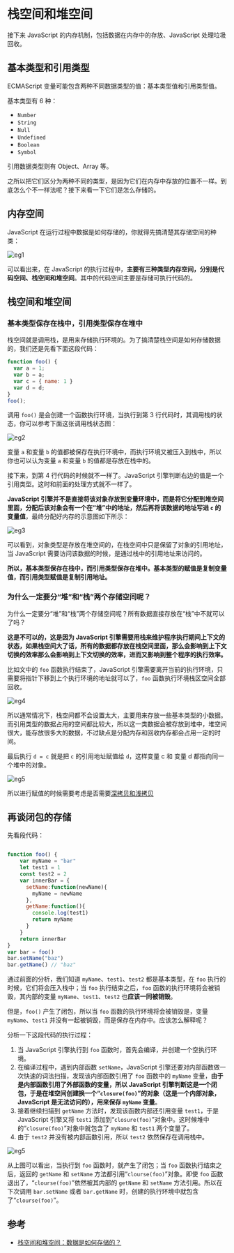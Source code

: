 # 栈空间和堆空间

接下来 JavaScript 的内存机制，包括数据在内存中的存放、JavaScript 处理垃圾回收。

## 基本类型和引用类型

ECMAScript 变量可能包含两种不同数据类型的值：基本类型值和引用类型值。

基本类型有 6 种：

- `Number`
- `String`
- `Null`
- `Undefined`
- `Boolean`
- `Symbol`

引用数据类型则有 Object、Array 等。

之所以把它们区分为两种不同的类型，是因为它们在内存中存放的位置不一样。到底怎么个不一样法呢？接下来看一下它们是怎么存储的。

## 内存空间

JavaScript 在运行过程中数据是如何存储的，你就得先搞清楚其存储空间的种类：

![eg1](../../public/assets/javascript-browser-store-eg1.png)

可以看出来，在 JavaScript 的执行过程中，**主要有三种类型内存空间，分别是代码空间、栈空间和堆空间**。其中的代码空间主要是存储可执行代码的。

## 栈空间和堆空间

### 基本类型保存在栈中，引用类型保存在堆中

栈空间就是调用栈，是用来存储执行环境的。为了搞清楚栈空间是如何存储数据的，我们还是先看下面这段代码：

```js
function foo() {
  var a = 1;
  var b = a;
  var c = { name: 1 }
  var d = d;
}
foo();
```

调用 `foo()` 是会创建一个函数执行环境，当执行到第 3 行代码时，其调用栈的状态，你可以参考下面这张调用栈状态图：

![eg2](../../public/assets/javascript-browser-store-eg2.png)

变量 `a` 和变量 `b` 的值都被保存在执行环境中，而执行环境又被压入到栈中，所以你也可以认为变量 `a` 和变量 `b` 的值都是存放在栈中的。

接下来，到第 4 行代码的时候就不一样了。JavaScript 引擎判断右边的值是一个引用类型。这时和前面的处理方式就不一样了。

**JavaScript 引擎并不是直接将该对象存放到变量环境中，而是将它分配到堆空间里面，分配后该对象会有一个在“堆”中的地址，然后再将该数据的地址写进 `c` 的变量值**，最终分配好内存的示意图如下所示：

![eg3](../../public/assets/javascript-browser-store-eg3.png)

可以看到，对象类型是存放在堆空间的，在栈空间中只是保留了对象的引用地址，当 JavaScript 需要访问该数据的时候，是通过栈中的引用地址来访问的。

**所以，基本类型保存在栈中，而引用类型保存在堆中。基本类型的赋值是复制变量值，而引用类型赋值是复制引用地址。**

### 为什么一定要分“堆”和“栈”两个存储空间呢？

为什么一定要分“堆”和“栈”两个存储空间呢？所有数据直接存放在“栈”中不就可以了吗？

**这是不可以的，这是因为 JavaScript 引擎需要用栈来维护程序执行期间上下文的状态，如果栈空间大了话，所有的数据都存放在栈空间里面，那么会影响到上下文切换的效率那么会影响到上下文切换的效率，进而又影响到整个程序的执行效率。**

比如文中的 `foo` 函数执行结束了，JavaScript 引擎需要离开当前的执行环境，只需要将指针下移到上个执行环境的地址就可以了，`foo` 函数执行环境栈区空间全部回收。

![eg4](../../public/assets/javascript-browser-store-eg4.png)

所以通常情况下，栈空间都不会设置太大，主要用来存放一些基本类型的小数据。而引用类型的数据占用的空间都比较大，所以这一类数据会被存放到堆中，堆空间很大，能存放很多大的数据，不过缺点是分配内存和回收内存都会占用一定的时间。

最后执行 `d = c` 就是把 `c` 的引用地址赋值给 `d`，这样变量 c 和 变量 d 都指向同一个堆中的对象。

![eg5](../../public/assets/javascript-browser-store-eg5.png)

所以进行赋值的时候需要考虑是否需要<a href="../programming-language/deep-clone-shallow-clone" target="_blank" rel="noreferrer">深拷贝和浅拷贝</a>

## 再谈闭包的存储

先看段代码：

```js

function foo() {
    var myName = "bar"
    let test1 = 1
    const test2 = 2
    var innerBar = { 
      setName:function(newName){
        myName = newName
      },
      getName:function(){
        console.log(test1)
        return myName
      }
    }
    return innerBar
}
var bar = foo()
bar.setName("baz")
bar.getName() // "baz"
```

通过前面的分析，我们知道 `myName`、`test1`、`test2` 都是基本类型，在 `foo` 执行的时候，它们将会压入栈中；当 `foo` 执行结束之后，`foo` 函数的执行环境将会被销毁，其内部的变量 `myName`、`test1`、`test2` 也**应该一同被销毁**。

但是，`foo()` 产生了闭包，所以当 `foo` 函数的执行环境将会被销毁是，变量 `myName`、`test1` 并没有一起被销毁，而是保存在内存中。应该怎么解释呢？

分析一下这段代码的执行过程：

1. 当 JavaScript 引擎执行到 `foo` 函数时，首先会编译，并创建一个空执行环境。
2. 在编译过程中，遇到内部函数 `setName`，JavaScript 引擎还要对内部函数做一次快速的词法扫描，发现该内部函数引用了 `foo` 函数中的 `myName` 变量，**由于是内部函数引用了外部函数的变量，所以 JavaScript 引擎判断这是一个闭包，于是在堆空间创建换一个“`closure(foo)`”的对象（这是一个内部对象，JavaScript 是无法访问的），用来保存 `myName` 变量**。
3. 接着继续扫描到 `getName` 方法时，发现该函数内部还引用变量 `test1`，于是 JavaScript 引擎又将 `test1` 添加到“`closure(foo)`”对象中。这时候堆中的“`closure(foo)`”对象中就包含了 `myName` 和 `test1` 两个变量了。
4. 由于 `test2` 并没有被内部函数引用，所以 `test2` 依然保存在调用栈中。

![eg5](../../public/assets/javascript-browser-store-eg6.png)

从上图可以看出，当执行到 `foo` 函数时，就产生了闭包；当 `foo` 函数执行结束之后，返回的 `getName` 和 `setName` 方法都引用“`clourse(foo)`”对象。即使 `foo` 函数退出了，“`clourse(foo)`”依然被其内部的 `getName` 和 `setName` 方法引用。所以在下次调用 `bar.setName` 或者 `bar.getName` 时，创建的执行环境中就包含了“`clourse(foo)`”。

## 参考

- [栈空间和堆空间：数据是如何存储的？](https://time.geekbang.org/column/article/129596)
